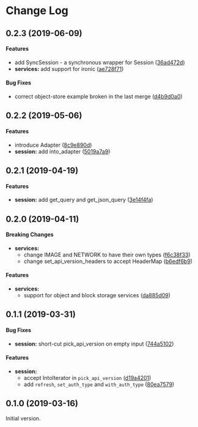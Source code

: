 # Change Log

## 0.2.3 (2019-06-09)

#### Features

*   add SyncSession - a synchronous wrapper for Session ([36ad472d](https://github.com/dtantsur/rust-osauth/commit/36ad472dffcf238241a215b9489eda01f1492cba))
* **services:**  add support for ironic ([ae728f71](https://github.com/dtantsur/rust-osauth/commit/ae728f718d06b6381261148421018c0a3e969a48))

#### Bug Fixes

*   correct object-store example broken in the last merge ([d4b9d0a0](https://github.com/dtantsur/rust-osauth/commit/d4b9d0a04f622c43890f77eaad01aa65be2c9c0a))

## 0.2.2 (2019-05-06)

#### Features

*   introduce Adapter ([8c9e890d](https://github.com/dtantsur/rust-osauth/commit/8c9e890d415ff411c09bd485ad78fe5e5f537a85))
* **session:**  add into_adapter ([5019a7a9](https://github.com/dtantsur/rust-osauth/commit/5019a7a960c75b88ea8aa0dd0dc8d299a2003f84))

## 0.2.1 (2019-04-19)

#### Features

* **session:**  add get_query and get_json_query ([3e14f4fa](https://github.com/dtantsur/rust-osauth/commit/3e14f4fac70d48ab0b00350750ea210623975738))

## 0.2.0 (2019-04-11)

#### Breaking Changes

* **services:**
  *  change IMAGE and NETWORK to have their own types ([f6c38f33](https://github.com/dtantsur/rust-osauth/commit/f6c38f33a790537770d81a95c9e5e175ed4a5946))
  *  change set_api_version_headers to accept HeaderMap ([b6edf6b9](https://github.com/dtantsur/rust-osauth/commit/b6edf6b976860fa3e55c679c6341bb483843a00d))

#### Features

* **services:**
  *  support for object and block storage services ([da885d09](https://github.com/dtantsur/rust-osauth/commit/da885d090c386a3973ab4ab1629e1a8cc09060b8))

## 0.1.1 (2019-03-31)

#### Bug Fixes

* **session:**  short-cut pick\_api\_version on empty input ([744a5102](https://github.com/dtantsur/rust-osauth/commit/744a510228674b40b9d512e5f75d0488f19639fe))

#### Features

* **session:**
  *  accept IntoIterator in `pick_api_version` ([d19a4201](https://github.com/dtantsur/rust-osauth/commit/d19a42016ff85bc573d829c25d0d7bdbe3e6fd7a))
  *  add `refresh`, `set_auth_type` and `with_auth_type` ([80ea7579](https://github.com/dtantsur/rust-osauth/commit/80ea7579938e742930f938ea610530978bf99b4b))


## 0.1.0 (2019-03-16)

Initial version.
